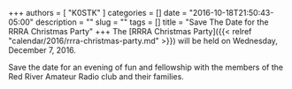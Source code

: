 +++
authors = [ "K0STK" ]
categories = []
date = "2016-10-18T21:50:43-05:00"
description = ""
slug = ""
tags = []
title = "Save The Date for the RRRA Christmas Party"
+++
The
[RRRA Christmas Party]({{< relref "calendar/2016/rrra-christmas-party.md" >}})
will be held on Wednesday, December 7, 2016.

Save the date for an evening of fun and fellowship with the members of the Red
River Amateur Radio club and their families.
<!--more-->
